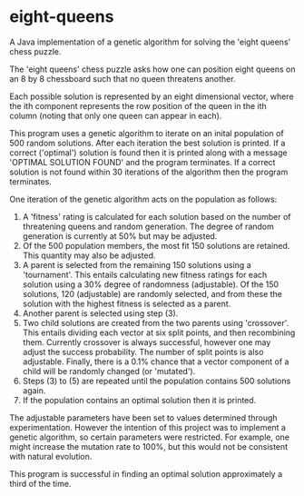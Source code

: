 # eight-queens
A Java implementation of a genetic algorithm for solving the 'eight queens' chess puzzle.

The 'eight queens' chess puzzle asks how one can position eight queens on an 8 by 8 chessboard such that no queen threatens another.

Each possible solution is represented by an eight dimensional vector, where the ith component represents the row position of the queen in the ith column (noting that only one queen can appear in each).

This program uses a genetic algorithm to iterate on an inital population of 500 random solutions. After each iteration the best solution is printed. If a correct ('optimal') solution is found then it is printed along with a message 'OPTIMAL SOLUTION FOUND' and the program terminates. If a correct solution is not found within 30 iterations of the algorithm then the program terminates.

One iteration of the genetic algorithm acts on the population as follows:

  1. A 'fitness' rating is calculated for each solution based on the number of threatening queens and random generation. The degree of random generation is currently at 50% but may be adjusted.
  2. Of the 500 population members, the most fit 150 solutions are retained. This quantity may also be adjusted.
  3. A parent is selected from the remaining 150 solutions using a 'tournament'. This entails calculating new fitness ratings for each solution using a 30% degree of randomness (adjustable). Of the 150 solutions, 120 (adjustable) are randomly selected, and from these the solution with the highest fitness is selected as a parent.
  4. Another parent is selected using step (3).
  5. Two child solutions are created from the two parents using 'crossover'. This entails dividing each vector at six split points, and then recombining them. Currently crossover is always successful, however one may adjust the success probability. The number of split points is also adjustable. Finally, there is a 0.1% chance that a vector component of a child will be randomly changed (or 'mutated').
  6. Steps (3) to (5) are repeated until the population contains 500 solutions again.
  7. If the population contains an optimal solution then it is printed.

The adjustable parameters have been set to values determined through experimentation. However the intention of this project was to implement a genetic algorithm, so certain parameters were restricted. For example, one might increase the mutation rate to 100%, but this would not be consistent with natural evolution.

This program is successful in finding an optimal solution approximately a third of the time.
